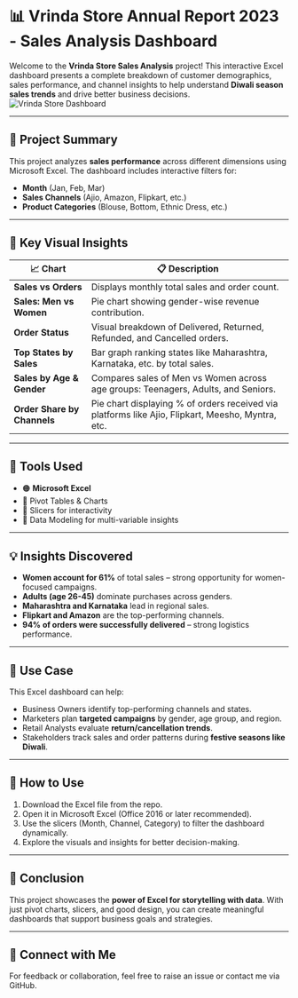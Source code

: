 # 📊 Vrinda Store Annual Report 2023 - Sales Analysis Dashboard

Welcome to the **Vrinda Store Sales Analysis** project! This interactive Excel dashboard presents a complete breakdown of customer demographics, sales performance, and channel insights to help understand **Diwali season sales trends** and drive better business decisions.
![Vrinda Store Dashboard](images/vrinda_dashboard.png.png)

---

## 🧾 Project Summary

This project analyzes **sales performance** across different dimensions using Microsoft Excel. The dashboard includes interactive filters for:

- **Month** (Jan, Feb, Mar)
- **Sales Channels** (Ajio, Amazon, Flipkart, etc.)
- **Product Categories** (Blouse, Bottom, Ethnic Dress, etc.)

---

## 📌 Key Visual Insights

| 📈 Chart | 📋 Description |
|---------|----------------|
| **Sales vs Orders** | Displays monthly total sales and order count. |
| **Sales: Men vs Women** | Pie chart showing gender-wise revenue contribution. |
| **Order Status** | Visual breakdown of Delivered, Returned, Refunded, and Cancelled orders. |
| **Top States by Sales** | Bar graph ranking states like Maharashtra, Karnataka, etc. by total sales. |
| **Sales by Age & Gender** | Compares sales of Men vs Women across age groups: Teenagers, Adults, and Seniors. |
| **Order Share by Channels** | Pie chart displaying % of orders received via platforms like Ajio, Flipkart, Meesho, Myntra, etc. |

---

## 🔧 Tools Used

- 🟠 **Microsoft Excel**
- 🔘 Pivot Tables & Charts
- 📌 Slicers for interactivity
- 📐 Data Modeling for multi-variable insights

---

## 💡 Insights Discovered

- **Women account for 61%** of total sales – strong opportunity for women-focused campaigns.
- **Adults (age 26-45)** dominate purchases across genders.
- **Maharashtra and Karnataka** lead in regional sales.
- **Flipkart and Amazon** are the top-performing channels.
- **94% of orders were successfully delivered** – strong logistics performance.

---

## 🧠 Use Case

This Excel dashboard can help:
- Business Owners identify top-performing channels and states.
- Marketers plan **targeted campaigns** by gender, age group, and region.
- Retail Analysts evaluate **return/cancellation trends**.
- Stakeholders track sales and order patterns during **festive seasons like Diwali**.

---

## 📂 How to Use

1. Download the Excel file from the repo.
2. Open it in Microsoft Excel (Office 2016 or later recommended).
3. Use the slicers (Month, Channel, Category) to filter the dashboard dynamically.
4. Explore the visuals and insights for better decision-making.

---

## 🎯 Conclusion

This project showcases the **power of Excel for storytelling with data**. With just pivot charts, slicers, and good design, you can create meaningful dashboards that support business goals and strategies.

---

## 🤝 Connect with Me

For feedback or collaboration, feel free to raise an issue or contact me via GitHub.

